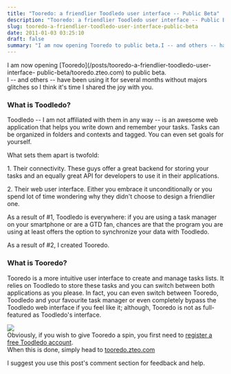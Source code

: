 ```yaml
---
title: "Tooredo: a friendlier Toodledo user interface -- Public Beta"
description: "Tooredo: a friendlier Toodledo user interface -- Public Beta"
slug: tooredo-a-friendlier-toodledo-user-interface-public-beta
date: 2011-01-03 03:25:10
draft: false
summary: "I am now opening Tooredo to public beta.I -- and others -- have been using it for several months without majors glitches so I think it's time I shared the joy with you."
---
```



I am now opening [Tooredo](/posts/tooredo-a-friendlier-toodledo-user-interface-
public-beta/tooredo.zteo.com) to public beta.  
I -- and others -- have been using it for several months without majors
glitches so I think it's time I shared the joy with you.

### What is Toodledo?

  
Toodledo -- I am not affiliated with them in any way -- is an awesome web
application that helps you write down and remember your tasks. Tasks can be
organized in folders and contexts and tagged. You can even set goals for
yourself.

What sets them apart is twofold:

1\. Their connectivity. These guys offer a great backend for storing your
tasks and an equally great API for developers to use it in their applications.

2\. Their web user interface. Either you embrace it unconditionally or you
spend lot of time wondering why they didn't choose to design a friendlier one.

As a result of #1, Toodledo is everywhere: if you are using a task manager on
your smartphone or are a GTD fan, chances are that the program you are using
at least offers the option to synchronize your data with Toodledo.

As a result of #2, I created Tooredo.

### What is Tooredo?

  
Tooredo is a more intuitive user interface to create and manage tasks lists.
It relies on Toodledo to store these tasks and you can switch between both
applications as you please. In fact, you can even switch between Tooredo,
Toodledo and your favourite task manager or even completely bypass the
Toodledo web interface if you feel like it; although, Tooredo is not as full-
featured as Toodledo's interface.  
  
![](/images/tooredo.zteo_.com_.jpg)  
Obviously, if you wish to give Tooredo a spin, you first need to [register a free Toodledo account](http://www.toodledo.com/signup.php).  
When this is done, simply head to [tooredo.zteo.com](http://tooredo.zteo.com)

I suggest you use this post's comment section for feedback and help.

